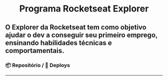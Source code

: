 <h1 align="center">Programa Rocketseat Explorer</h1>

**O Explorer da Rocketseat tem como objetivo ajudar o dev a conseguir seu primeiro emprego, ensinando habilidades técnicas e comportamentais.**
---
### 📦 Repositório / 🚀 Deploys
---
### 
